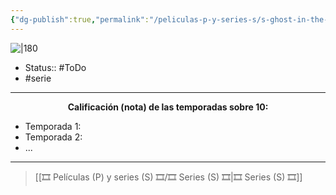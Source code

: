 ```yaml
---
{"dg-publish":true,"permalink":"/peliculas-p-y-series-s/s-ghost-in-the-shell-stand-alone-complex/"}
---
```



![|180](https://m.media-amazon.com/images/M/MV5BNzYzYzAzOWMtZjliYy00OWQ3LTllZDMtNTM1YWY3NDhjOTIwXkEyXkFqcGdeQXVyNjAwNDUxODI@._V1_SX300.jpg)

- Status:: #ToDo 
- #serie

---

**<center>Calificación (nota) de las temporadas sobre 10:</center>**

- Temporada 1: 
- Temporada 2: 
- ...

---

> [[🎞️ Películas (P) y series (S) 🎞️/🎞️ Series (S) 🎞️\|🎞️ Series (S) 🎞️]]